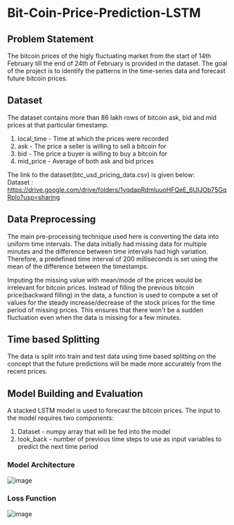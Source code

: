 # Bit-Coin-Price-Prediction-LSTM

## Problem Statement

The bitcoin prices of the higly fluctuating market from the start of 14th February till the end of 24th of February is provided in the dataset. The goal of the project is to identify the patterns in the time-series data and forecast future bitcoin prices. 

## Dataset
The dataset contains more than 86 lakh rows of bitcoin ask, bid and mid prices at that particular timestamp.

1. local_time - Time at which the prices were recorded
2. ask - The price a seller is willing to sell a bitcoin for
3. bid -  The price a buyer is willing to buy a bitcoin for
4. mid_price - Average of both ask and bid prices

The link to the dataset(btc_usd_pricing_data.csv) is given below:  
Dataset : https://drive.google.com/drive/folders/1yqdapRdmluuoHFQeE_6UIJOb75GqRplo?usp=sharing

## Data Preprocessing

The main pre-processing technique used here is converting the data into uniform time intervals. The data initially had missing data for multiple minutes and the difference between  time intervals had high variation. Therefore, a predefined time interval of 200 milliseconds is set using the mean of the difference between the timestamps.

Imputing the missing value with mean/mode of the prices would be irrelevant for bitcoin prices. Instead of filling the previous bitcoin price(backward filling) in the data, a function is used to compute a set of values for the steady increase/decrease of the stock prices for the time period of missing prices. This ensures that there won't be a sudden fluctuation even when the data is missing for a few minutes.

## Time based Splitting

The data is split into train and test data using time based splitting on the concept that the future predictions will be made more accurately from the recent prices.

## Model Building and Evaluation

A stacked LSTM model is used to forecast the bitcoin prices. The input to the model requires two components:

1. Dataset - numpy array that will be fed into the model
2. look_back - number of previous time steps to use as input variables to predict the next time period

### Model Architecture 

![image](https://user-images.githubusercontent.com/34036465/111897400-c35d9a00-8a45-11eb-8bde-e238a45a53a1.png)

### Loss Function
![image](https://user-images.githubusercontent.com/34036465/111897460-fef86400-8a45-11eb-95ea-e7f113030187.png)




